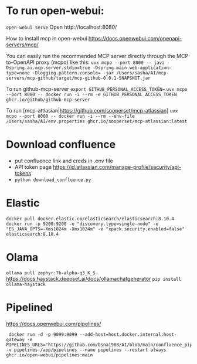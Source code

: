 # To run open-webui:
`open-webui serve`
Open
http://localhost:8080/

How to install mcp in open-webui
https://docs.openwebui.com/openapi-servers/mcp/

You can easily run the recommended MCP server directly through the MCP-to-OpenAPI proxy (mcpo) like this:
`uvx mcpo --port 8000 -- java -Dspring.ai.mcp.server.stdio=true -Dspring.main.web-application-type=none -Dlogging.pattern.console= -jar /Users/sasha/AI/mcp-servers/mcp-github/target/mcp-github-0.0.1-SNAPSHOT.jar`

To run github-mcp-server
`export GITHUB_PERSONAL_ACCESS_TOKEN=`
`uvx mcpo --port 8000 -- docker run -i --rm -e GITHUB_PERSONAL_ACCESS_TOKEN ghcr.io/github/github-mcp-server`

To run [mcp-attlasian|https://github.com/sooperset/mcp-atlassian]
`uvx mcpo --port 8000 -- docker run -i --rm --env-file /Users/sasha/AI/env.properties ghcr.io/sooperset/mcp-atlassian:latest`

# Download confluence
- put confluence link and creds in .env file
- API token page https://id.atlassian.com/manage-profile/security/api-tokens
- `python download_confluence.py`

# Elastic
`docker pull docker.elastic.co/elasticsearch/elasticsearch:8.10.4`
`docker run -p 9200:9200 -e "discovery.type=single-node" -e "ES_JAVA_OPTS=-Xms1024m -Xmx1024m" -e "xpack.security.enabled=false" elasticsearch:8.18.4`


# Olama
`ollama pull zephyr:7b-alpha-q3_K_S`
https://docs.haystack.deepset.ai/docs/ollamachatgenerator
`pip install ollama-haystack`

# Pipelined
https://docs.openwebui.com/pipelines/
```
 docker run -d -p 9099:9099 --add-host=host.docker.internal:host-gateway -e PIPELINES_URLS="https://github.com/bsna1988/AI/blob/main/confluence_pipeline/haystack_pipeline.py" -v pipelines:/app/pipelines --name pipelines --restart always ghcr.io/open-webui/pipelines:main
```